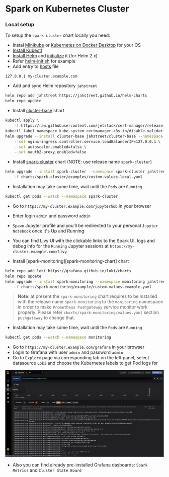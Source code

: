 # Spark on Kubernetes Cluster

### Local setup

To setup the `spark-cluster` chart locally you need:

* Instal [Minikube][minikube-install] or [Kubernetes on Docker Desktop][docker-desktop-install] for your OS
* [Install Kubectl][kubectl-install]
* [Install Helm][helm-install] and [initialize][init-helm] it (for Helm 2.x)
* Refer [helm-init.sh][helm-init-sh] for example
* Add entry to [hosts][hosts-file] file

```text
127.0.0.1 my-cluster.example.com
```

* Add and sync Helm repository `jahstreet`

```bash
helm repo add jahstreet https://jahstreet.github.io/helm-charts
helm repo update
```

* Install [cluster-base][cluster-base-chart] chart

```bash
kubectl apply \
    -f https://raw.githubusercontent.com/jetstack/cert-manager/release-0.6/deploy/manifests/00-crds.yaml
kubectl label namespace kube-system certmanager.k8s.io/disable-validation="true"
helm upgrade --install cluster-base jahstreet/cluster-base --namespace kube-system \
	--set nginx-ingress.controller.service.loadBalancerIP=127.0.0.1 \
	--set autoscaler.enabled=false \
	--set oauth2-proxy.enabled=false
```

* Install [spark-cluster][spark-cluster-chart] chart (NOTE: use release name `spark-cluster`)

```bash
helm upgrade --install spark-cluster --namespace spark-cluster jahstreet/spark-cluster \
	-f charts/spark-cluster/examples/custom-values-local.yaml
```

* Installation may take some time, wait until the `Pods` are `Running`

```bash
kubectl get pods --watch --namespace spark-cluster
```

* Go to `https://my-cluster.example.com/jupyterhub` in your browser
* Enter login `admin` and password `admin`
* `Spawn` Jupyter profile and you'll be redirected to your personal `Jupyter Notebook` once it's Up and Running
* You can find Livy UI with the clickable links to the Spark UI, logs and debug info for the `Running` Jupyter sessions at `https://my-cluster.example.com/livy`

* Install [spark-monitoring][spark-monitoring-chart] chart

```bash
helm repo add loki https://grafana.github.io/loki/charts
helm repo update
helm upgrade --install spark-monitoring --namespace monitoring jahstreet/spark-monitoring \
	-f charts/spark-monitoring/example/custom-values-example.yaml
```

> **Note**: at present the `spark-monitoring` chart requires to be installed with the release name `spark-monitoring` to the `monitoring` namespace in order to make `Prometheus Pushgateway` service monitor work properly. Please refer `charts/spark-monitoring/values.yaml` section `pushgateway` to change that.

* Installation may take some time, wait until the `Pods` are `Running`

```bash
kubectl get pods --watch --namespace monitoring
```

* Go to `https://my-cluster.example.com/grafana` in your browser
* Login to Grafana with user `admin` and password `admin`
* Go to `Explore` page via corresponding tab on the left panel, select datasource `Loki` and choose the Kubernetes labels to get Pod logs for

<span style="display:block;text-align:center;max-width:640px">![Livy schema][grafana-explore-image]</span>

* Also you can find already pre-installed Grafana dasboards: `Spark Metrics` and `Cluster State Board`

[cluster-base-chart]: https://github.com/jahstreet/spark-on-kubernetes-helm/tree/master/charts/cluster-base
[docker-desktop-install]: https://docs.docker.com/get-docker/
[grafana-explore-image]: images/grafana-explore.png
[helm-init-sh]: ./scripts/helm-init.sh
[helm-install]: https://helm.sh/docs/intro/install/
[hosts-file]: https://www.howtogeek.com/howto/27350/beginner-geek-how-to-edit-your-hosts-file/
[init-helm]: #initialize-helm-for-helm-2x
[kubectl-install]: https://kubernetes.io/docs/tasks/tools/install-kubectl/
[minikube-install]: https://kubernetes.io/docs/tasks/tools/install-minikube/
[spark-cluster-chart]: https://github.com/jahstreet/spark-on-kubernetes-helm/tree/master/charts/spark-cluster
[spark-cluster-chart]: https://github.com/jahstreet/spark-on-kubernetes-helm/tree/master/charts/spark-monitoring

